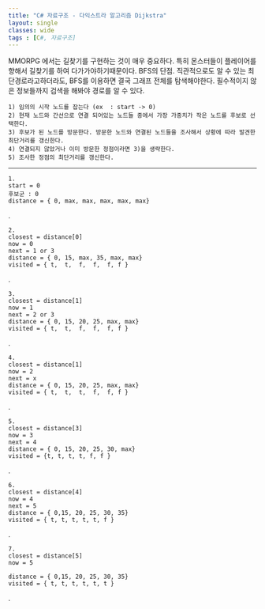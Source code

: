 ```yaml
---
title: "C# 자료구조 - 다익스트라 알고리즘 Dijkstra"
layout: single
classes: wide
tags : [C#, 자료구조]
---
```


MMORPG 에서는 길찾기를 구현하는 것이 매우 중요하다. 특히 몬스터들이 플레이어를 향해서 길찾기를 하여 다가가야하기때문이다.
BFS의 단점. 직관적으로도 알 수 있는 최단경로라고하더라도, BFS를 이용하면 결국 그래프 전체를 탐색해야한다. 필수적이지 않은 정보들까지  검색을 해봐야 경로를 알 수 있다. 

    1) 임의의 시작 노드를 잡는다 (ex  : start -> 0)
    2) 현재 노드와 간선으로 연결 되어있는 노드들 중에서 가장 가중치가 작은 노드를 후보로 선택한다. 
    3) 후보가 된 노드를 방문한다. 방문한 노드와 연결된 노드들을 조사해서 상황에 따라 발견한 최단거리를 갱신한다.
    4) 연결되지 않았거나 이미 방문한 정점이라면 3)을 생략한다.
    5) 조사한 정점의 최단거리를 갱신한다.
    

-----

    1.
    start = 0
    후보군 : 0
    distance = { 0, max, max, max, max, max}
.

    2.
    closest = distance[0]
    now = 0
    next = 1 or 3
    distance = { 0, 15, max, 35, max, max}
    visited = { t,  t,  f,  f,  f, f }
.

    3.
    closest = distance[1]
    now = 1
    next = 2 or 3
    distance = { 0, 15, 20, 25, max, max}
    visited = { t,  t,  f,  f,  f, f }
.

    4.
    closest = distance[1]
    now = 2
    next = x
    distance = { 0, 15, 20, 25, max, max}
    visited = { t,  t,  t,  f,  f, f }
.    

    5.
    closest = distance[3]
    now = 3
    next = 4
    distance = { 0, 15, 20, 25, 30, max}
    visited = {t, t, t, t, f, f }
.

    6.
    closest = distance[4]
    now = 4
    next = 5
    distance = { 0,15, 20, 25, 30, 35}
    visited = { t, t, t, t, t, f }
.

    7.
    closest = distance[5]
    now = 5

    distance = { 0,15, 20, 25, 30, 35}
    visited = { t, t, t, t, t, t }
.
